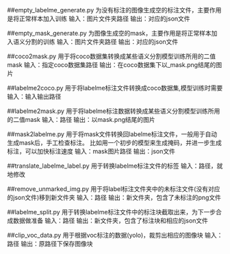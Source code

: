 ##empty_labelme_generate.py
    为没有标注的图像生成空的标注文件，主要作用是将正常样本加入训练
    输入：图片文件夹路径
    输出：对应的json文件
    
##empty_mask_generate.py
    为图像生成空的mask，主要作用是将正常样本加入语义分割的训练
    输入：图片文件夹路径
    输出：对应的json文件
    
##coco2mask.py
    用于将coco数据集转换成某些语义分割模型训练所用的二值mask
    输入：指定coco数据集路径
    输出：在coco数据集下以_mask.png结尾的图片
    
##labelme2coco.py
    用于将labelme标注文件转换成coco数据集,模型训练时需要
    输入：输入输出路径
    
##labelme2mask.py
    用于将labelme标注数据转换成某些语义分割模型训练所用的二值mask
    输入：路径
    输出：以mask.png结尾的图片
    
##mask2labelme.py
    用于将mask文件转换回labelme标注文件，一般用于自动生成mask后，手工检查标注。
    比如用一个初步的模型来生成掩码，并进一步生成标注，可以加快标注速度
    输入：mask图片路径
    输出：json文件
    
##translate_labelme_label.py
    用于转换labelme标注文件的标签
    输入：路径，就地修改
    
##remove_unmarked_img.py
    用于将label标注文件夹中的未标注文件(没有对应的json文件)移到新文件夹
    输入：路径
    输出：新文件夹，包含了未标注的png文件
    
##labelme_split.py
    用于转换labelme标注文件中的标注块截取出来，为下一步合成数据做准备
    输入：路径
    输出：新文件夹，包含了标注块和相应的json文件
    
##clip_voc_data.py
    用于根据voc标注的数据(yolo)，裁剪出相应的图像块
    输入：路径
    输出：原路径下保存图像块